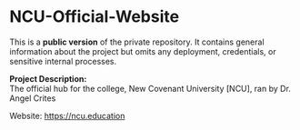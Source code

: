 # NCU-Official-Website

This is a **public version** of the private repository. It contains general information about the project but omits any deployment, credentials, or sensitive internal processes.

**Project Description:**  
The official hub for the college, New Covenant University [NCU], ran by Dr. Angel Crites

Website: https://ncu.education
